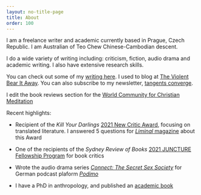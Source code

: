 ```yaml
---
layout: no-title-page
title: About
order: 100
---
```


I am a freelance writer and academic currently based in Prague, Czech Republic. I am Australian of Teo Chew Chinese-Cambodian descent.

I do a wide variety of writing including: criticism, fiction, audio drama and academic writing. I also have extensive research skills. 

You can check out some of my [writing here](writings). I used to blog at [The Violent Bear It Away](https://theviolentbearitaway1.wordpress.com). You can also subscribe to my newsletter, [tangents converge](https://mayngo.substack.com/p/coming-soon?showWelcome=true).

I edit the book reviews section for the [World Community for Christian Meditation](https://wccm.org/category/book-reviews/) 

Recent highlights:

- Recipient of the _Kill Your Darlings_ [2021 New Critic Award](https://www.killyourdarlings.com.au/2020/12/announcing-kyds-2021-new-critic-may-ngo/), focusing on translated literature. I answered 5 questions for [_Liminal_ magazine](https://www.liminalmag.com/5-questions/may-ngo) about this Award

- One of the recipients of the _Sydney Review of Books_ [2021 JUNCTURE Fellowship Program](https://sydneyreviewofbooks.com/juncture2021/) for book critics

- Wrote the audio drama series [_Connect: The Secret Sex Society_](https://podimo.com/de/shows/974c9b3f-b10e-469c-8689-0a8ab487e128)
 for German podcast plaform [_Podimo_](https://podimo.com/en)

- I have a PhD in anthropology, and published an [academic book](https://www.routledge.com/Between-Humanitarianism-and-Evangelism-in-Faith-based-Organisations-A-Case/Ngo/p/book/9780367666873)







